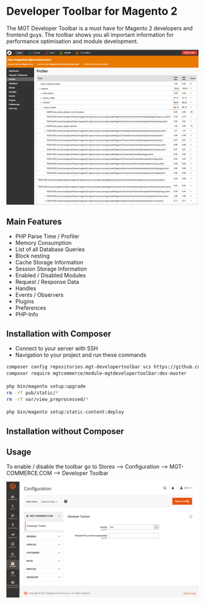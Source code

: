 Developer Toolbar for Magento 2
============================

The MGT Developer Toolbar is a must have for Magento 2 developers and frontend guys.
The toolbar shows you all important information for performance optimisation and module development.

![Mgt Developer Toolbar](doc/static_files/mgt_developer_toolbar.png "Mgt Developer Toolbar")

## Main Features

* PHP Parse Time / Profiler
* Memory Consumption
* List of all Database Queries
* Block nesting
* Cache Storage Information
* Session Storage Information
* Enabled / Disabled Modules
* Request / Response Data
* Handles
* Events / Observers
* Plugins
* Preferences
* PHP-Info

## Installation with Composer

* Connect to your server with SSH
* Navigation to your project and run these commands
 
```bash
composer config repositories.mgt-developertoolbar vcs https://github.com/mgtcommerce/Mgt_Developertoolbar.git
composer require mgtcommerce/module-mgtdevelopertoolbar:dev-master

php bin/magento setup:upgrade
rm -rf pub/static/* 
rm -rf var/view_preprocessed/*

php bin/magento setup:static-content:deploy
```

## Installation without Composer


## Usage

To enable / disable the toolbar go to Stores --> Configuration --> MGT-COMMERCE.COM --> Developer Toolbar

![Enable Mgt Developer Toolbar](doc/static_files/enable_toolbar.png "Enable Mgt Developer Toolbar")